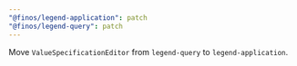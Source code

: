 ```yaml
---
"@finos/legend-application": patch
"@finos/legend-query": patch
---
```

Move `ValueSpecificationEditor` from `legend-query` to `legend-application`.
